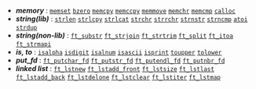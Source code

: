 - ***memory*** : 
    [`memset`](./Libft/ft_memset.c) [`bzero`](./Libft/ft_bzero.c) [`memcpy`](./Libft/ft_memcpy.c) [`memccpy`](./Libft/ft_memccpy.c) [`memmove`](./Libft/ft_memmove.c) [`memchr`](./Libft/ft_memchr.c) [`memcmp`](./Libft/ft_memcmp.c) [`calloc`](./Libft/ft_calloc.c)
- ***string(lib)*** :
    [`strlen`](./Libft/ft_strlen.c) [`strlcpy`](./Libft/ft_strlcpy.c) [`strlcat`](./Libft/ft_strlcat.c) [`strchr`](./Libft/ft_strchr.c) [`strrchr`](./Libft/ft_strrchr.c) [`strnstr`](./Libft/ft_strnstr.c) [`strncmp`](./Libft/ft_strncmp.c) [`atoi`](./Libft/ft_atoi.c) [`strdup`](./Libft/ft_strdup.c)
- ***string(non-lib)*** : 
    [`ft_substr`](./Libft/ft_substr.c) [`ft_strjoin`](./Libft/ft_strjoin.c) [`ft_strtrim`](./Libft/ft_strtrim.c) [`ft_split`](./Libft/ft_split.c) [`ft_itoa`](./Libft/ft_itoa.c) [`ft_strmapi`](./Libft/ft_strmapi.c)
- ***is, to*** : 
    [`isalpha`](./Libft/ft_isalpha.c) [`isdigit`](./Libft/ft_isdigit.c) [`isalnum`](./Libft/ft_isalnum.c) [`isascii`](./Libft/ft_isascii.c) [`isprint`](./Libft/ft_isprint.c) [`toupper`](./Libft/ft_toupper.c) [`tolower`](./Libft/ft_tolower.c)
- ***put_fd*** : 
    [`ft_putchar_fd`](./Libft/ft_putchar_fd.c) [`ft_putstr_fd`](./Libft/ft_putstr_fd.c) [`ft_putendl_fd`](./Libft/ft_putendl_fd.c) [`ft_putnbr_fd`](./Libft/ft_putnbr_fd.c)
- ***linked list*** :
    [`ft_lstnew`](./Libft/ft_lstnew.c) [`ft_lstadd_front`](./Libft/ft_lstadd_front.c) [`ft_lstsize`](./Libft/ft_lstsize.c) [`ft_lstlast`](./Libft/ft_lstlast.c) [`ft_lstadd_back`](./Libft/ft_lstadd_back.c) [`ft_lstdelone`](./Libft/ft_lstdelone.c) [`ft_lstclear`](./Libft/ft_lstclear.c) [`ft_lstiter`](./Libft/ft_lstiter.c) [`ft_lstmap`](./Libft/ft_lstmap.c)
